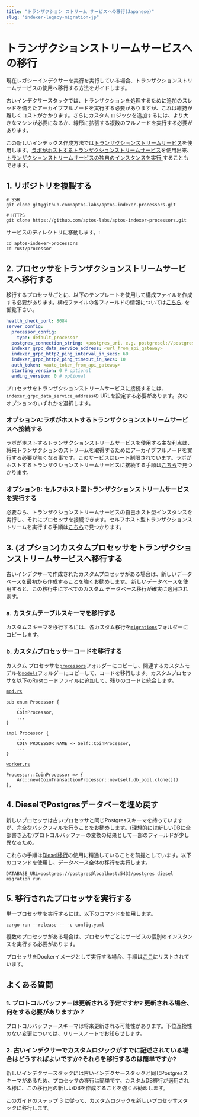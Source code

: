 ```yaml
---
title: "トランザクション ストリーム サービスへの移行(Japanese)"
slug: "indexer-legacy-migration-jp"
---
```

# トランザクションストリームサービスへの移行

現在レガシーインデクサーを実行を実行している場合、トランザクションストリームサービスの使用へ移行する方法をガイドします。

古いインデクサースタックでは、トランザクションを処理するために追加のスレッドを備えたアーカイブフルノードを実行する必要がありますが、これは維持が難しくコストがかかります。さらにカスタム ロジックを追加するには、より大きなマシンが必要になるか、線形に拡張する複数のフルノードを実行する必要があります。

この新しいインデックス作成方法では[トランザクションストリームサービス](https://aptos.dev/indexer/txn-stream/)を使用します。[ラボがホストするトランザクションストリームサービス](https://aptos.dev/indexer/txn-stream/labs-hosted/)を使用出来、[トランザクションストリームサービスの独自のインスタンスを実行 ](https://aptos.dev/indexer/txn-stream/self-hosted)することもできます。

## 1. リポジトリを複製する

```
# SSH
git clone git@github.com:aptos-labs/aptos-indexer-processors.git

# HTTPS
git clone https://github.com/aptos-labs/aptos-indexer-processors.git
```

サービスのディレクトリに移動します。:

```
cd aptos-indexer-processors
cd rust/processor
```

## 2. プロセッサをトランザクションストリームサービスへ移行する

移行するプロセッサごとに、以下のテンプレートを使用して構成ファイルを作成する必要があります。構成ファイルの各フィールドの情報については[こちら](https://aptos.dev/indexer/api/self-hosted/#configuration).
を御覧下さい。

```yaml
health_check_port: 8084
server_config:
  processor_config:
    type: default_processor
  postgres_connection_string: <postgres_uri, e.g. postgresql://postgres:@localhost:5432/indexer>
  indexer_grpc_data_service_address: <url_from_api_gateway>
  indexer_grpc_http2_ping_interval_in_secs: 60
  indexer_grpc_http2_ping_timeout_in_secs: 10
  auth_token: <auto_token_from_api_gateway>
  starting_version: 0 # optional
  ending_version: 0 # optional
```

プロセッサをトランザクションストリームサービスに接続するには、`indexer_grpc_data_service_address`の URLを設定する必要があります。次のオプションのいずれかを選択します。

### オプションA:ラボがホストするトランザクションストリームサービスへ接続する

ラボがホストするトランザクションストリームサービスを使用する主な利点は、将来トランザクションのストリームを取得するためにアーカイブフルノードを実行する必要が無くなる事です。このサービスはレート制限されています。ラボがホストするトランザクションストリームサービスに接続する手順は[こちら](https://aptos.dev/indexer/txn-stream/labs-hosted)で見つかります。

###  オプションB: セルフホスト型トランザクションストリームサービスを実行する

必要なら、トランザクションストリームサービスの自己ホスト型インスタンスを実行し、それにプロセッサを接続できます。セルフホスト型トランザクションストリームを実行する手順は[こちら](https://aptos.dev/indexer/txn-stream/self-hosted)で見つかります。

## 3. (オプション)カスタムプロセッサをトランザクションストリームサービスへ移行する

古いインデクサーで作成されたカスタムプロセッサがある場合は、新しいデータベースを最初から作成することを強くお勧めします。
新しいデータベースを使用すると、この移行中にすべてのカスタム データベース移行が確実に適用されます。

### a. カスタムテーブルスキーマを移行する

カスタムスキーマを移行するには、各カスタム移行を[`migrations`](https://github.com/aptos-labs/aptos-indexer-processors/tree/main/rust/processor/migrations)フォルダーにコピーします。

### b. カスタムプロセッサーコードを移行する

カスタム プロセッサを[`processors`](https://github.com/aptos-labs/aptos-indexer-processors/tree/main/rust/processor)フォルダーにコピーし、関連するカスタムモデルを[`models`](https://github.com/aptos-labs/aptos-indexer-processors/tree/main/rust/processor/src/models)フォルダーにコピーして、コードを移行します。カスタムプロセッサを以下のRustコードファイルに追加して、残りのコードと統合します。

[`mod.rs`](https://github.com/aptos-labs/aptos-indexer-processors/blob/main/rust/processor/src/processors/mod.rs)

```
pub enum Processor {
    ...
    CoinProcessor,
    ...
}

impl Processor {
    ...
    COIN_PROCESSOR_NAME => Self::CoinProcessor,
    ...
}
```

[`worker.rs`](https://github.com/aptos-labs/aptos-indexer-processors/blob/main/rust/processor/src/worker.rs)

```
Processor::CoinProcessor => {
    Arc::new(CoinTransactionProcessor::new(self.db_pool.clone()))
},
```

## 4. DieselでPostgresデータベーを埋め戻す

新しいプロセッサは古いプロセッサと同じPostgresスキーマを持っていますが、完全なバックフィルを行うことをお勧めします。(理想的には新しいDBに全部書き込む)プロトコルバッファーの変換の結果として一部のフィールドが少し異なるため。 

これらの手順は[Diesel移行](https://docs.rs/diesel_migrations/latest/diesel_migrations/)の使用に精通していることを前提としています。以下のコマンドを使用し、データベース全体の移行を実行します。

```
DATABASE_URL=postgres://postgres@localhost:5432/postgres diesel migration run
```

## 5. 移行されたプロセッサを実行する

単一プロセッサを実行するには、以下のコマンドを使用します。

```
cargo run --release -- -c config.yaml
```

複数のプロセッサがある場合は、プロセッサごとにサービスの個別のインスタンスを実行する必要があります。

プロセッサをDockerイメージとして実行する場合、手順は[ここ](https://aptos.dev/indexer/api/self-hosted#run-with-docker)にリストされています。


## よくある質問

### 1. プロトコルバッファーは更新される予定ですか? 更新される場合、何をする必要がありますか？

プロトコルバッファースキーマは将来更新される可能性があります。下位互換性のない変更については、リリースノートでお知らせします。

### 2. 古いインデクサーでカスタムロジックがすでに記述されている場合はどうすればよいですか?それらを移行するのは簡単ですか?

新しいインデクサースタックには古いインデクサースタックと同じPostgresスキーマがあるため、プロセッサの移行は簡単です。カスタムDB移行が適用される様に、この移行用の新しいDBを作成することを強くお勧めします。

このガイドのステップ 3 に従って、カスタムロジックを新しいプロセッサスタックに移行します。
